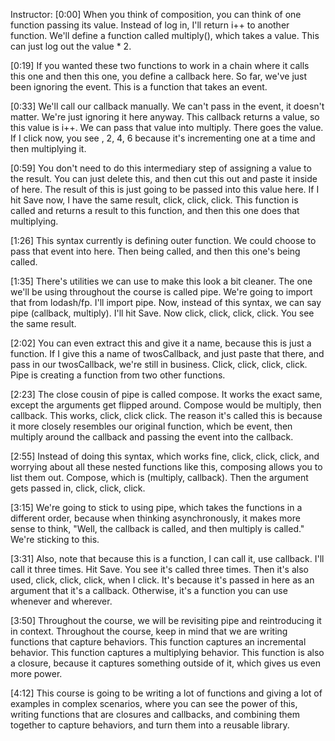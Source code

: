 Instructor: [0:00] When you think of composition, you can think of one function passing its value. Instead of log in, I'll return i++ to another function. We'll define a function called multiply(), which takes a value. This can just log out the value * 2.

[0:19] If you wanted these two functions to work in a chain where it calls this one and then this one, you define a callback here. So far, we've just been ignoring the event. This is a function that takes an event.

[0:33] We'll call our callback manually. We can't pass in the event, it doesn't matter. We're just ignoring it here anyway. This callback returns a value, so this value is i++. We can pass that value into multiply. There goes the value. If I click now, you see , 2, 4, 6 because it's incrementing one at a time and then multiplying it.

[0:59] You don't need to do this intermediary step of assigning a value to the result. You can just delete this, and then cut this out and paste it inside of here. The result of this is just going to be passed into this value here. If I hit Save now, I have the same result, click, click, click. This function is called and returns a result to this function, and then this one does that multiplying.

[1:26] This syntax currently is defining outer function. We could choose to pass that event into here. Then being called, and then this one's being called.

[1:35] There's utilities we can use to make this look a bit cleaner. The one we'll be using throughout the course is called pipe. We're going to import that from lodash/fp. I'll import pipe. Now, instead of this syntax, we can say pipe (callback, multiply). I'll hit Save. Now click, click, click, click. You see the same result.

[2:02] You can even extract this and give it a name, because this is just a function. If I give this a name of twosCallback, and just paste that there, and pass in our twosCallback, we're still in business. Click, click, click, click. Pipe is creating a function from two other functions.

[2:23] The close cousin of pipe is called compose. It works the exact same, except the arguments get flipped around. Compose would be multiply, then callback. This works, click, click click. The reason it's called this is because it more closely resembles our original function, which be event, then multiply around the callback and passing the event into the callback.

[2:55] Instead of doing this syntax, which works fine, click, click, click, and worrying about all these nested functions like this, composing allows you to list them out. Compose, which is (multiply, callback). Then the argument gets passed in, click, click, click.

[3:15] We're going to stick to using pipe, which takes the functions in a different order, because when thinking asynchronously, it makes more sense to think, "Well, the callback is called, and then multiply is called." We're sticking to this.

[3:31] Also, note that because this is a function, I can call it, use callback. I'll call it three times. Hit Save. You see it's called three times. Then it's also used, click, click, click, when I click. It's because it's passed in here as an argument that it's a callback. Otherwise, it's a function you can use whenever and wherever.

[3:50] Throughout the course, we will be revisiting pipe and reintroducing it in context. Throughout the course, keep in mind that we are writing functions that capture behaviors. This function captures an incremental behavior. This function captures a multiplying behavior. This function is also a closure, because it captures something outside of it, which gives us even more power.

[4:12] This course is going to be writing a lot of functions and giving a lot of examples in complex scenarios, where you can see the power of this, writing functions that are closures and callbacks, and combining them together to capture behaviors, and turn them into a reusable library.
